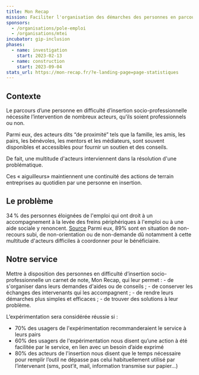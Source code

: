 ```yaml
---
title: Mon Recap
mission: Faciliter l'organisation des démarches des personnes en parcours d'insertion
sponsors:
  - /organisations/pole-emploi
  - /organisations/mtei
incubator: gip-inclusion
phases:
  - name: investigation
    start: 2023-02-13
  - name: construction
    start: 2023-09-04
stats_url: https://mon-recap.fr/?e-landing-page=page-statistiques
---
```

## Contexte

Le parcours d’une personne en difficulté d’insertion socio-professionnelle nécessite l’intervention de nombreux acteurs, qu'ils soient professionnels ou non. 

Parmi eux, des acteurs dits “de proximité” tels que la famille, les amis, les pairs, les bénévoles, les mentors et les médiateurs, sont souvent disponibles et accessibles pour fournir un soutien et des conseils. 

D﻿e fait, une multitude d'acteurs interviennent dans la résolution d'une problématique. 

Ces « aiguilleurs» maintiennent une continuité des actions de terrain entreprises au quotidien par une personne en insertion.

## Le problème

34 % des personnes éloignées de l'emploi qui ont droit à un accompagnement à la levée des freins périphériques à l'emploi ou à une aide sociale y renoncent.
[Source](https://drees.solidarites-sante.gouv.fr/publications-communique-de-presse/les-dossiers-de-la-drees/mesurer-regulierement-le-non-recours-au)
Parmi eux, 89% sont en situation de non-recours subi, de non-orientation ou de non-demande dû notamment à cette multitude d'acteurs difficiles à coordonner pour le bénéficiaire.

## Notre service

Mettre à disposition des personnes en difficulté d’insertion socio-professionnelle un carnet de note, Mon Recap, qui leur permet :
-﻿ de s'organiser dans leurs demandes d'aides ou de conseils ;
-﻿ de conserver les échanges des intervenants qui les accompagnent ;
-﻿ de rendre leurs démarches plus simples et efficaces ;
-﻿ de trouver des solutions à leur problème.

L’expérimentation sera considérée réussie si :

* 70% des usagers de l'expérimentation recommanderaient le service à leurs pairs
* 60% des usagers de l'expérimentation nous disent qu’une action à été facilitée par le service, en lien avec un besoin d’aide exprimé
* 80% des acteurs de l'insertion nous disent que le temps nécessaire pour remplir l’outil ne dépasse pas celui habituellement utilisé par l’intervenant (sms, post’it, mail, information transmise sur papier…)
